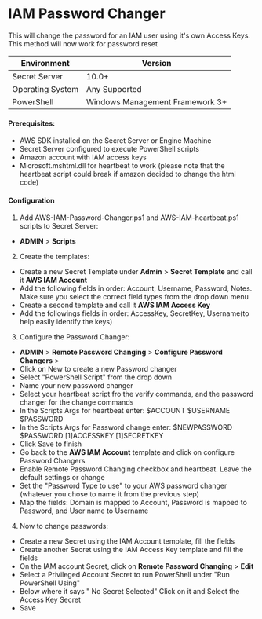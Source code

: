 IAM Password Changer
====================

This will change the password for an IAM user using it's own Access Keys. This method will now work for password reset


| Environment | Version |
| ------ | ------ |
| Secret Server | 10.0+ |
| Operating System | Any Supported |
| PowerShell | Windows Management Framework 3+ |

 #### Prerequisites: 
- AWS SDK installed on the Secret Server or Engine Machine
- Secret Server configured to execute PowerShell scripts
- Amazon account with IAM access keys
- Microsoft.mshtml.dll for heartbeat to work (please note that the heartbeat script could break if amazon decided to change the html code)

 #### Configuration

1. Add AWS-IAM-Password-Changer.ps1 and AWS-IAM-heartbeat.ps1 scripts to Secret Server:
 - **ADMIN** > **Scripts**
 
2. Create the templates:
 - Create a new Secret Template under **Admin** > **Secret Template** and call it **AWS IAM Account**
 - Add the following fields in order: Account, Username, Password, Notes. Make sure you select the correct field types from the drop down menu
 - Create a second template and call it **AWS IAM Access Key**
 - Add the followings fields in order: AccessKey, SecretKey, Username(to help easily identify the keys)

3. Configure the Password Changer: 
 - **ADMIN** > **Remote Password Changing** > **Configure Password Changers** >
 - Click on New to create a new Password changer
 - Select "PowerShell Script" from the drop down
 - Name your new password changer
 - Select your heartbeat script fro the verify commands, and the password changer for the change commands
 - In the Scripts Args for heartbeat enter: $ACCOUNT $USERNAME $PASSWORD
 - In the Scripts Args for Password change enter: $NEWPASSWORD $PASSWORD $[1]$ACCESSKEY $[1]$SECRETKEY
 - Click Save to finish
 - Go back to the **AWS IAM Account** template and click on configure Password Changers
 - Enable Remote Password Changing checkbox and heartbeat. Leave the default settings or change
 - Set the "Password Type to use" to your AWS password changer (whatever you chose to name it from the previous step)
 - Map the fields: Domain is mapped to Account, Password is mapped to Password, and User name to Username

4. Now to change passwords:
 - Create a new Secret using the IAM Account template, fill the fields
 - Create another Secret using the IAM Access Key template and fill the fields
 - On the IAM account Secret, click on **Remote Password Changing** > **Edit**
 - Select a Privileged Account Secret to run PowerShell under "Run PowerShell Using"
 - Below where it says " No Secret Selected" Click on it and Select the Access Key Secret
 - Save
